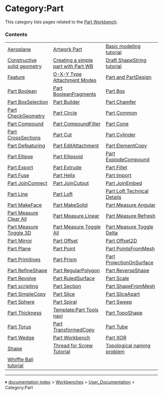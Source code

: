 # Category:Part
This category lists pages related to the [Part Workbench](Part_Workbench.md).

### Contents

|     |     |     |
| --- | --- | --- |
| [Aeroplane](Aeroplane.md) | [Artwork Part](Artwork_Part.md) | [Basic modeling tutorial](Basic_modeling_tutorial.md) |
| [Constructive solid geometry](Constructive_solid_geometry.md) | [Creating a simple part with Part WB](Creating_a_simple_part_with_Part_WB.md) | [Draft ShapeString tutorial](Draft_ShapeString_tutorial.md) |
| [Feature](Feature.md) | [O-X-Y Type Attachment Modes](O-X-Y_Type_Attachment_Modes.md) | [Part and PartDesign](Part_and_PartDesign.md) |
| [Part Boolean](Part_Boolean.md) | [Part BooleanFragments](Part_BooleanFragments.md) | [Part Box](Part_Box.md) |
| [Part BoxSelection](Part_BoxSelection.md) | [Part Builder](Part_Builder.md) | [Part Chamfer](Part_Chamfer.md) |
| [Part CheckGeometry](Part_CheckGeometry.md) | [Part Circle](Part_Circle.md) | [Part Common](Part_Common.md) |
| [Part Compound](Part_Compound.md) | [Part CompoundFilter](Part_CompoundFilter.md) | [Part Cone](Part_Cone.md) |
| [Part CrossSections](Part_CrossSections.md) | [Part Cut](Part_Cut.md) | [Part Cylinder](Part_Cylinder.md) |
| [Part Defeaturing](Part_Defeaturing.md) | [Part EditAttachment](Part_EditAttachment.md) | [Part ElementCopy](Part_ElementCopy.md) |
| [Part Ellipse](Part_Ellipse.md) | [Part Ellipsoid](Part_Ellipsoid.md) | [Part ExplodeCompound](Part_ExplodeCompound.md) |
| [Part Export](Part_Export.md) | [Part Extrude](Part_Extrude.md) | [Part Fillet](Part_Fillet.md) |
| [Part Fuse](Part_Fuse.md) | [Part Helix](Part_Helix.md) | [Part Import](Part_Import.md) |
| [Part JoinConnect](Part_JoinConnect.md) | [Part JoinCutout](Part_JoinCutout.md) | [Part JoinEmbed](Part_JoinEmbed.md) |
| [Part Line](Part_Line.md) | [Part Loft](Part_Loft.md) | [Part Loft Technical Details](Part_Loft_Technical_Details.md) |
| [Part MakeFace](Part_MakeFace.md) | [Part MakeSolid](Part_MakeSolid.md) | [Part Measure Angular](Part_Measure_Angular.md) |
| [Part Measure Clear All](Part_Measure_Clear_All.md) | [Part Measure Linear](Part_Measure_Linear.md) | [Part Measure Refresh](Part_Measure_Refresh.md) |
| [Part Measure Toggle 3D](Part_Measure_Toggle_3D.md) | [Part Measure Toggle All](Part_Measure_Toggle_All.md) | [Part Measure Toggle Delta](Part_Measure_Toggle_Delta.md) |
| [Part Mirror](Part_Mirror.md) | [Part Offset](Part_Offset.md) | [Part Offset2D](Part_Offset2D.md) |
| [Part Plane](Part_Plane.md) | [Part Point](Part_Point.md) | [Part PointsFromMesh](Part_PointsFromMesh.md) |
| [Part Primitives](Part_Primitives.md) | [Part Prism](Part_Prism.md) | [Part ProjectionOnSurface](Part_ProjectionOnSurface.md) |
| [Part RefineShape](Part_RefineShape.md) | [Part RegularPolygon](Part_RegularPolygon.md) | [Part ReverseShape](Part_ReverseShape.md) |
| [Part Revolve](Part_Revolve.md) | [Part RuledSurface](Part_RuledSurface.md) | [Part Scale](Part_Scale.md) |
| [Part scripting](Part_scripting.md) | [Part Section](Part_Section.md) | [Part ShapeFromMesh](Part_ShapeFromMesh.md) |
| [Part SimpleCopy](Part_SimpleCopy.md) | [Part Slice](Part_Slice.md) | [Part SliceApart](Part_SliceApart.md) |
| [Part Sphere](Part_Sphere.md) | [Part Spiral](Part_Spiral.md) | [Part Sweep](Part_Sweep.md) |
| [Part Thickness](Part_Thickness.md) | [Template:Part Tools navi](Template_Part_Tools_navi.md) | [Part TopoShape](Part_TopoShape.md) |
| [Part Torus](Part_Torus.md) | [Part TransformedCopy](Part_TransformedCopy.md) | [Part Tube](Part_Tube.md) |
| [Part Wedge](Part_Wedge.md) | [Part Workbench](Part_Workbench.md) | [Part XOR](Part_XOR.md) |
| [Shape](Shape.md) | [Thread for Screw Tutorial](Thread_for_Screw_Tutorial.md) | [Topological naming problem](Topological_naming_problem.md) |
| [Whiffle Ball tutorial](Whiffle_Ball_tutorial.md) |



---
⏵ [documentation index](../README.md) > [Workbenches](Category_Workbenches.md) > [User_Documentation](Category_User_Documentation.md) > Category:Part
